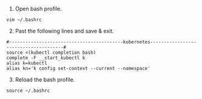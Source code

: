 1. Open bash profile. 
```
vim ~/.bashrc
```
2. Past the following lines and save & exit. 
```
#------------------------------------------kubernetes--------------------------------------#
source <(kubectl completion bash)
complete -F __start_kubectl k
alias k=kubectl
alias kn='k config set-context --current --namespace'
```
3. Reload the bash profile.
```
source ~/.bashrc
